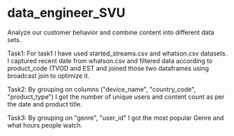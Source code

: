 # data_engineer_SVU

Analyze our customer behavior and combine content into different data sets.

Task1: For task1 I have used started_streams.csv and whatson.csv datasets. I captured recent date from whatson.csv and filtered data according to product_code (TVOD and EST and joined those two dataframes using broadcast join to optimize it.

Task2: By grouping on columns ("device_name", "country_code", "product_type") I got the number of unique users and content count as per the date and product title.

Task3: By grouping on "genre", "user_id" I got the most popular Genre and what hours people watch.
